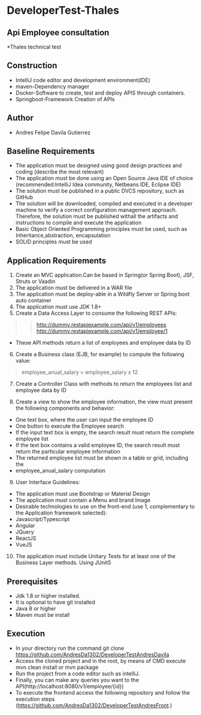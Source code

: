 # DeveloperTest-Thales

## Api Employee consultation  

*Thales technical test

## Construction
* IntelliJ code editor and development environment(IDE)
* maven-Dependency manager
* Docker-Software to create, test and deploy APIS through containers.
* Springboot-Framework Creation of APIs


## Author
* Andres Felipe Davila Gutierrez


## Baseline Requirements

* The application must be designed using good design practices and coding (describe the most relevant)
* The application must be done using an Open Source Java IDE of choice (recommended:IntelliJ Idea community, Netbeans IDE, Eclipse IDE)
* The solution must be published in a public DVCS repository, such as GitHub
* The solution will be downloaded, compiled and executed in a developer machine to verify a correct configuration management approach. Therefore, the solution must be published withall the artifacts and instructions to compile and execute the application
* Basic Object Oriented Programming principles must be used, such as Inheritance,abstraction, encapsulation
* SOLID principles must be used

## Application Requirements

1. Create an MVC application.Can be based in Spring(or Spring Boot), JSF, Struts or Vaadin
2. The application must be delivered in a WAR file
3. The application must be deploy-able in a Wildfly Server or Spring boot auto container
4. The application must use JDK 1.8+
5. Create a Data Access Layer to consume the following REST APIs:
>> http://dummy.restapiexample.com/api/v1/employees
>> http://dummy.restapiexample.com/api/v1/employee/1
* These API methods return a list of employees and employee data by ID

6. Create a Business class (EJB, for example) to compute the following value:

> employee_anual_salary = employee_salary x 12

7. Create a Controller Class with methods to return the employees list and employee data by ID

8. Create a view to show the employee information, the view must present the following components and behavior:
* One text box, where the user can input the employee ID
* One button to execute the Employee search
* If the input text box is empty, the search result must return the complete employee list
* If the text box contains a valid employee ID, the search result must return the particular employee information
* The returned employee list must be shown in a table or grid, including the
* employee_anual_salary computation

9. User Interface Guidelines:
* The application must use Bootstrap or Material Design
* The application must contain a Menu and brand Image
* Desirable technologies to use on the front-end (use 1, complementary to the Application framework selected):
* Javascript/Typescript
* Angular
* JQuery
* ReactJS
* VueJS

10. The application must include Unitary Tests for at least one of the Business Layer methods. Using JUnit5

## Prerequisites
* Jdk 1.8 or higher installed.
* It is optional to have git installed
* Java 8 or higher
* Maven must be install

## Execution
* In your directory run the command git clone https://github.com/AndresDa1302/DeveloperTestAndresDavila
* Access the cloned project and in the root, by means of CMD execute mvn clean install or mvn package
* Run the project from a code editor such as intelliJ.
* Finally, you can make any queries you want to the API(http://localhost:8080/v1/employee/{id})
* To execute the frontend access the following repository and follow the execution steps (https://github.com/AndresDa1302/DeveloperTestAndresFront.)
